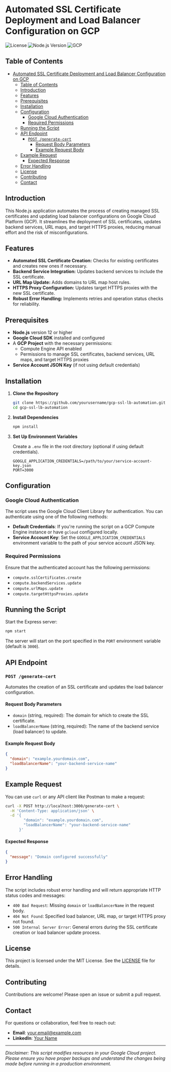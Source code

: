 # Automated SSL Certificate Deployment and Load Balancer Configuration on GCP

![License](https://img.shields.io/badge/license-MIT-blue.svg)
![Node.js Version](https://img.shields.io/badge/node-%3E%3D12.0.0-brightgreen.svg)
![GCP](https://img.shields.io/badge/GCP-Compute%20Engine-orange.svg)

## Table of Contents

- [Automated SSL Certificate Deployment and Load Balancer Configuration on GCP](#automated-ssl-certificate-deployment-and-load-balancer-configuration-on-gcp)
  - [Table of Contents](#table-of-contents)
  - [Introduction](#introduction)
  - [Features](#features)
  - [Prerequisites](#prerequisites)
  - [Installation](#installation)
  - [Configuration](#configuration)
    - [Google Cloud Authentication](#google-cloud-authentication)
    - [Required Permissions](#required-permissions)
  - [Running the Script](#running-the-script)
  - [API Endpoint](#api-endpoint)
    - [`POST /generate-cert`](#post-generate-cert)
      - [Request Body Parameters](#request-body-parameters)
      - [Example Request Body](#example-request-body)
  - [Example Request](#example-request)
      - [Expected Response](#expected-response)
  - [Error Handling](#error-handling)
  - [License](#license)
  - [Contributing](#contributing)
  - [Contact](#contact)

## Introduction

This Node.js application automates the process of creating managed SSL certificates and updating load balancer configurations on Google Cloud Platform (GCP). It streamlines the deployment of SSL certificates, updates backend services, URL maps, and target HTTPS proxies, reducing manual effort and the risk of misconfigurations.

## Features

- **Automated SSL Certificate Creation:** Checks for existing certificates and creates new ones if necessary.
- **Backend Service Integration:** Updates backend services to include the SSL certificate.
- **URL Map Update:** Adds domains to URL map host rules.
- **HTTPS Proxy Configuration:** Updates target HTTPS proxies with the new SSL certificate.
- **Robust Error Handling:** Implements retries and operation status checks for reliability.

## Prerequisites

- **Node.js** version 12 or higher
- **Google Cloud SDK** installed and configured
- A **GCP Project** with the necessary permissions:
  - Compute Engine API enabled
  - Permissions to manage SSL certificates, backend services, URL maps, and target HTTPS proxies
- **Service Account JSON Key** (if not using default credentials)

## Installation

1. **Clone the Repository**

   ```bash
   git clone https://github.com/yourusername/gcp-ssl-lb-automation.git
   cd gcp-ssl-lb-automation
   ```

2. **Install Dependencies**

   ```bash
   npm install
   ```

3. **Set Up Environment Variables**

   Create a `.env` file in the root directory (optional if using default credentials).

   ```env
   GOOGLE_APPLICATION_CREDENTIALS=/path/to/your/service-account-key.json
   PORT=3000
   ```

## Configuration

### Google Cloud Authentication

The script uses the Google Cloud Client Library for authentication. You can authenticate using one of the following methods:

- **Default Credentials**: If you're running the script on a GCP Compute Engine instance or have `gcloud` configured locally.
- **Service Account Key**: Set the `GOOGLE_APPLICATION_CREDENTIALS` environment variable to the path of your service account JSON key.

### Required Permissions

Ensure that the authenticated account has the following permissions:

- `compute.sslCertificates.create`
- `compute.backendServices.update`
- `compute.urlMaps.update`
- `compute.targetHttpsProxies.update`

## Running the Script

Start the Express server:

```bash
npm start
```

The server will start on the port specified in the `PORT` environment variable (default is `3000`).

## API Endpoint

### `POST /generate-cert`

Automates the creation of an SSL certificate and updates the load balancer configuration.

#### Request Body Parameters

- `domain` (string, required): The domain for which to create the SSL certificate.
- `loadBalancerName` (string, required): The name of the backend service (load balancer) to update.

#### Example Request Body

```json
{
  "domain": "example.yourdomain.com",
  "loadBalancerName": "your-backend-service-name"
}
```

## Example Request

You can use `curl` or any API client like Postman to make a request:

```bash
curl -X POST http://localhost:3000/generate-cert \
  -H 'Content-Type: application/json' \
  -d '{
        "domain": "example.yourdomain.com",
        "loadBalancerName": "your-backend-service-name"
      }'
```

#### Expected Response

```json
{
  "message": "Domain configured successfully"
}
```

## Error Handling

The script includes robust error handling and will return appropriate HTTP status codes and messages:

- `400 Bad Request`: Missing `domain` or `loadBalancerName` in the request body.
- `404 Not Found`: Specified load balancer, URL map, or target HTTPS proxy not found.
- `500 Internal Server Error`: General errors during the SSL certificate creation or load balancer update process.

## License

This project is licensed under the MIT License. See the [LICENSE](LICENSE) file for details.

## Contributing

Contributions are welcome! Please open an issue or submit a pull request.

## Contact

For questions or collaboration, feel free to reach out:

- **Email**: your.email@example.com
- **LinkedIn**: [Your Name](https://www.linkedin.com/in/mojahid-ul-haque/)

---

*Disclaimer: This script modifies resources in your Google Cloud project. Please ensure you have proper backups and understand the changes being made before running in a production environment.*